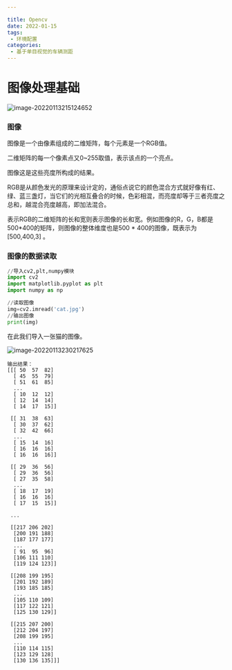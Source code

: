 ```yaml
---

title: Opencv
date: 2022-01-15
tags:
 - 环境配置
categories:
 - 基于单目视觉的车辆测距
---
```


# 图像处理基础

![image-20220113215124652](/e.png)

### 图像

图像是一个由像素组成的二维矩阵，每个元素是一个RGB值。

二维矩阵的每一个像素点又0~255取值，表示该点的一个亮点。

图像这是这些亮度所构成的结果。

RGB是从颜色发光的原理来设计定的，通俗点说它的颜色混合方式就好像有红、绿、蓝三盏灯，当它们的光相互叠合的时候，色彩相混，而亮度却等于三者亮度之总和，越混合亮度越高，即加法混合。

表示RGB的二维矩阵的长和宽则表示图像的长和宽。例如图像的R，G，B都是500*400的矩阵，则图像的整体维度也是500 * 400的图像，既表示为[500,400,3] 。





### 图像的数据读取

```python
//导入cv2,plt,numpy模块
import cv2
import matplotlib.pyplot as plt
import numpy as np

//读取图像
img=cv2.imread('cat.jpg')
//输出图像
print(img)
```

在此我们导入一张猫的图像。

![image-20220113230217625](/f.png)

```
输出结果：
[[[ 50  57  82]
  [ 45  55  79]
  [ 51  61  85]
  ...
  [ 10  12  12]
  [ 12  14  14]
  [ 14  17  15]]

 [[ 31  38  63]
  [ 30  37  62]
  [ 32  42  66]
  ...
  [ 15  14  16]
  [ 16  16  16]
  [ 16  16  16]]

 [[ 29  36  56]
  [ 29  36  56]
  [ 27  35  58]
  ...
  [ 18  17  19]
  [ 16  16  16]
  [ 17  15  15]]

 ...

 [[217 206 202]
  [200 191 188]
  [187 177 177]
  ...
  [ 91  95  96]
  [106 111 110]
  [119 124 123]]

 [[208 199 195]
  [201 192 189]
  [193 185 185]
  ...
  [105 110 109]
  [117 122 121]
  [125 130 129]]

 [[215 207 200]
  [212 204 197]
  [208 199 195]
  ...
  [110 114 115]
  [123 129 128]
  [130 136 135]]]
```

